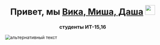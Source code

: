 <h1 align="center">Привет, мы <a href="https://daniilshat.ru/" target="_blank">Вика, Миша, Даша</a> 
<img src="https://github.com/blackcater/blackcater/raw/main/images/Hi.gif" height="32"/></h1>
<h3 align="center">студенты ИТ-15,16</h3>
<img src="путь к файлу" alt="альтернативный текст">
